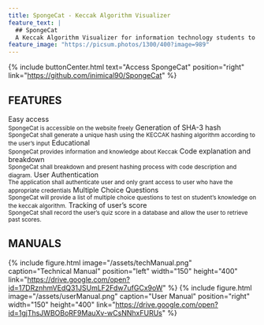 ```yaml
---
title: SpongeCat - Keccak Algorithm Visualizer
feature_text: |
  ## SpongeCat
  A Keccak Algorithm Visualizer for information technology students to better understand how keccak derived.
feature_image: "https://picsum.photos/1300/400?image=989"
---
```



{% include buttonCenter.html text="Access SpongeCat" position="right" link="https://github.com/inimical90/SpongeCat" %}

## FEATURES
Easy access</br>
<small>SpongeCat is accessible on the website freely</small>
Generation of SHA-3 hash</br>
<small>SpongeCat shall generate a unique hash using the KECCAK hashing algorithm according to the user’s input</small>
Educational</br>
<small>SpongeCat provides information and knowledge about Keccak</small>
Code explanation and breakdown</br>
<small>SpongeCat shall breakdown and present hashing process with code description and diagram.</small>
User Authentication</br>
<small>The application shall authenticate user and only grant access to user who have the appropriate credentials</small>
Multiple Choice Questions</br>
<small>SpongeCat will provide a list of multiple choice questions to test on student’s knowledge on the keccak algorithm.</small>
Tracking of user’s score</br>
<small>SpongeCat shall record the user’s quiz score in a database and allow the user to retrieve past scores.</small>


## MANUALS

{% include figure.html image="/assets/techManual.png" caption="Technical Manual" position="left" width="150" height="400" link="https://drive.google.com/open?id=17DRznhmVEdQ31JSUmLF2Fdw7ufGCx9oW" %}
{% include figure.html image="/assets/userManual.png"  caption="User Manual" position="right" width="150" height="400" link="https://drive.google.com/open?id=1gjThsJWBOBoRF9MauXv-wCsNNhxFURUs" %}
